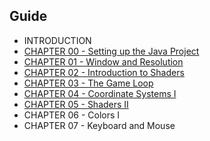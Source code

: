 

## Guide

* INTRODUCTION
* [CHAPTER 00 - Setting up the Java Project](guide/chapter00.md) 
* [CHAPTER 01 - Window and Resolution](guide/chapter01.md)
* [CHAPTER 02 - Introduction to Shaders](guide/chapter02.md) 
* [CHAPTER 03 - The Game Loop](guide/chapter03.md)
* [CHAPTER 04 - Coordinate Systems I](guide/chapter04.md)
* [CHAPTER 05 - Shaders II](guide/chapter05.md)
* CHAPTER 06 - Colors I
* CHAPTER 07 - Keyboard and Mouse

